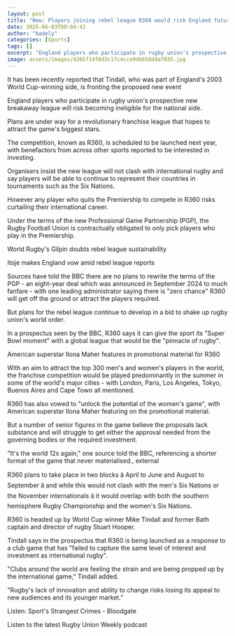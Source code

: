 ```yaml
---
layout: post
title: "New: Players joining rebel league R360 would risk England futures"
date: 2025-06-03T09:04:42
author: "badely"
categories: [Sports]
tags: []
excerpt: "England players who participate in rugby union's prospective new breakaway league would risk becoming ineligible for the national side."
image: assets/images/4265f14f8d3c17c4cce9db658d4a7835.jpg
---
```


It has been recently reported that Tindall, who was part of England's 2003 World Cup-winning side, is fronting the proposed new event

England players who participate in rugby union's prospective new breakaway league will risk becoming ineligible for the national side.

Plans are under way for a revolutionary franchise league that hopes to attract the game's biggest stars.

The competition, known as R360, is scheduled to be launched next year, with benefactors from across other sports reported to be interested in investing.

Organisers insist the new league will not clash with international rugby and say players will be able to continue to represent their countries in tournaments such as the Six Nations.

However any player who quits the Premiership to compete in R360 risks curtailing their international career.

Under the terms of the new Professional Game Partnership (PGP), the Rugby Football Union is contractually obligated to only pick players who play in the Premiership.

World Rugby's Gilpin doubts rebel league sustainability

Itoje makes England vow amid rebel league reports

Sources have told the BBC there are no plans to rewrite the terms of the PGP - an eight-year deal which was announced in September 2024 to much fanfare - with one leading administrator saying there is "zero chance" R360 will get off the ground or attract the players required.

But plans for the rebel league continue to develop in a bid to shake up rugby union's world order.

In a prospectus seen by the BBC, R360 says it can give the sport its "Super Bowl moment" with a global league that would be the "pinnacle of rugby".

American superstar Ilona Maher features in promotional material for R360

With an aim to attract the top 300 men's and women's players in the world, the franchise competition would be played predominantly in the summer in some of the world's major cities - with London, Paris, Los Angeles, Tokyo, Buenos Aires and Cape Town all mentioned.

R360 has also vowed to "unlock the potential of the women's game", with American superstar Ilona Maher featuring on the promotional material.

But a number of senior figures in the game believe the proposals lack substance and will struggle to get either the approval needed from the governing bodies or the required investment.

"It's the world 12s again," one source told the BBC, referencing a shorter format of the game that never materialised., external

R360 plans to take place in two blocks â April to June and August to September â and while this would not clash with the men's Six Nations or the November internationals â it would overlap with both the southern hemisphere Rugby Championship and the women's Six Nations.

R360 is headed up by World Cup winner Mike Tindall and former Bath captain and director of rugby Stuart Hooper.

Tindall says in the prospectus that R360 is being launched as a response to a club game that has "failed to capture the same level of interest and investment as international rugby".

"Clubs around the world are feeling the strain and are being propped up by the international game," Tindall added.

"Rugby's lack of innovation and ability to change risks losing its appeal to new audiences and its younger market."

Listen: Sport's Strangest Crimes - Bloodgate

Listen to the latest Rugby Union Weekly podcast

